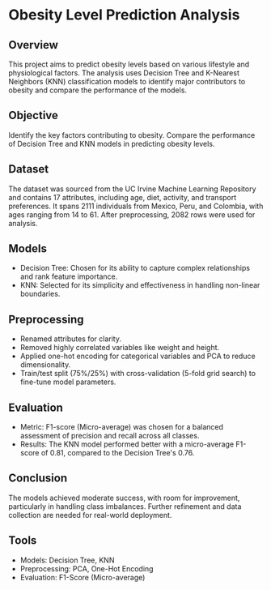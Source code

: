 # Obesity Level Prediction Analysis

## Overview
This project aims to predict obesity levels based on various lifestyle and physiological factors. The analysis uses Decision Tree and K-Nearest Neighbors (KNN) classification models to identify major contributors to obesity and compare the performance of the models.

## Objective
Identify the key factors contributing to obesity.
Compare the performance of Decision Tree and KNN models in predicting obesity levels.

## Dataset
The dataset was sourced from the UC Irvine Machine Learning Repository and contains 17 attributes, including age, diet, activity, and transport preferences. It spans 2111 individuals from Mexico, Peru, and Colombia, with ages ranging from 14 to 61. After preprocessing, 2082 rows were used for analysis.

## Models
 - Decision Tree: Chosen for its ability to capture complex relationships and rank feature importance.
 - KNN: Selected for its simplicity and effectiveness in handling non-linear boundaries.

## Preprocessing
 - Renamed attributes for clarity.
 - Removed highly correlated variables like weight and height.
 - Applied one-hot encoding for categorical variables and PCA to reduce dimensionality.
 - Train/test split (75%/25%) with cross-validation (5-fold grid search) to fine-tune model parameters.

## Evaluation
 - Metric: F1-score (Micro-average) was chosen for a balanced assessment of precision and recall across all classes.
 - Results: The KNN model performed better with a micro-average F1-score of 0.81, compared to the Decision Tree's 0.76.

## Conclusion
The models achieved moderate success, with room for improvement, particularly in handling class imbalances. Further refinement and data collection are needed for real-world deployment.

## Tools
 - Models: Decision Tree, KNN 
 - Preprocessing: PCA, One-Hot Encoding
 - Evaluation: F1-Score (Micro-average)
